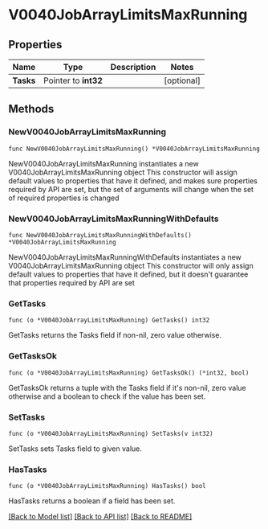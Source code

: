 # V0040JobArrayLimitsMaxRunning

## Properties

Name | Type | Description | Notes
------------ | ------------- | ------------- | -------------
**Tasks** | Pointer to **int32** |  | [optional] 

## Methods

### NewV0040JobArrayLimitsMaxRunning

`func NewV0040JobArrayLimitsMaxRunning() *V0040JobArrayLimitsMaxRunning`

NewV0040JobArrayLimitsMaxRunning instantiates a new V0040JobArrayLimitsMaxRunning object
This constructor will assign default values to properties that have it defined,
and makes sure properties required by API are set, but the set of arguments
will change when the set of required properties is changed

### NewV0040JobArrayLimitsMaxRunningWithDefaults

`func NewV0040JobArrayLimitsMaxRunningWithDefaults() *V0040JobArrayLimitsMaxRunning`

NewV0040JobArrayLimitsMaxRunningWithDefaults instantiates a new V0040JobArrayLimitsMaxRunning object
This constructor will only assign default values to properties that have it defined,
but it doesn't guarantee that properties required by API are set

### GetTasks

`func (o *V0040JobArrayLimitsMaxRunning) GetTasks() int32`

GetTasks returns the Tasks field if non-nil, zero value otherwise.

### GetTasksOk

`func (o *V0040JobArrayLimitsMaxRunning) GetTasksOk() (*int32, bool)`

GetTasksOk returns a tuple with the Tasks field if it's non-nil, zero value otherwise
and a boolean to check if the value has been set.

### SetTasks

`func (o *V0040JobArrayLimitsMaxRunning) SetTasks(v int32)`

SetTasks sets Tasks field to given value.

### HasTasks

`func (o *V0040JobArrayLimitsMaxRunning) HasTasks() bool`

HasTasks returns a boolean if a field has been set.


[[Back to Model list]](../README.md#documentation-for-models) [[Back to API list]](../README.md#documentation-for-api-endpoints) [[Back to README]](../README.md)



